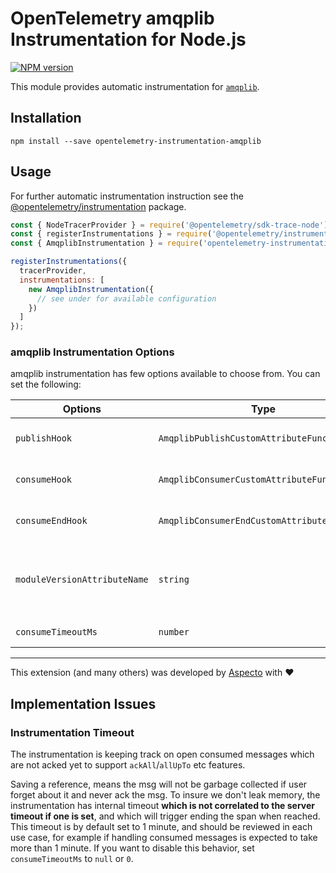 # OpenTelemetry amqplib Instrumentation for Node.js
[![NPM version](https://img.shields.io/npm/v/opentelemetry-instrumentation-amqplib.svg)](https://www.npmjs.com/package/opentelemetry-instrumentation-amqplib)

This module provides automatic instrumentation for [`amqplib`](https://github.com/squaremo/amqp.node).

## Installation

```
npm install --save opentelemetry-instrumentation-amqplib
```

## Usage
For further automatic instrumentation instruction see the [@opentelemetry/instrumentation](https://github.com/open-telemetry/opentelemetry-js/tree/main/packages/opentelemetry-instrumentation) package.

```js
const { NodeTracerProvider } = require('@opentelemetry/sdk-trace-node');
const { registerInstrumentations } = require('@opentelemetry/instrumentation');
const { AmqplibInstrumentation } = require('opentelemetry-instrumentation-amqplib');

registerInstrumentations({
  tracerProvider,
  instrumentations: [
    new AmqplibInstrumentation({
      // see under for available configuration
    })
  ]
});
```

### amqplib Instrumentation Options

amqplib instrumentation has few options available to choose from. You can set the following:

| Options        | Type                                   | Description                                                                                     |
| -------------- | -------------------------------------- | ----------------------------------------------------------------------------------------------- |
| `publishHook` | `AmqplibPublishCustomAttributeFunction` | hook for adding custom attributes before publish message is sent |
| `consumeHook` | `AmqplibConsumerCustomAttributeFunction` | hook for adding custom attributes before consumer message is processed |
| `consumeEndHook` | `AmqplibConsumerEndCustomAttributeFunction` | hook for adding custom attributes after consumer message is acked to server |
| `moduleVersionAttributeName` | `string` | If passed, a span attribute will be added to all spans with key of the provided `moduleVersionAttributeName` and value of the patched module version |
| `consumeTimeoutMs` | `number` | default is 1 minute. read [description below](#InstrumentationTimeout)|
---

This extension (and many others) was developed by [Aspecto](https://www.aspecto.io/) with ❤️

## Implementation Issues

### Instrumentation Timeout
The instrumentation is keeping track on open consumed messages which are not acked yet to support `ackAll`/`allUpTo` etc features.

Saving a reference, means the msg will not be garbage collected if user forget about it
and never ack the msg.
To insure we don't leak memory, the instrumentation has internal timeout **which is not
correlated to the server timeout if one is set**, and which will trigger ending the span when reached.
This timeout is by default set to 1 minute, and should be reviewed in each use case, for example if handling consumed messages is expected to take more than 1 minute.
If you want to disable this behavior, set `consumeTimeoutMs` to `null` or `0`.
